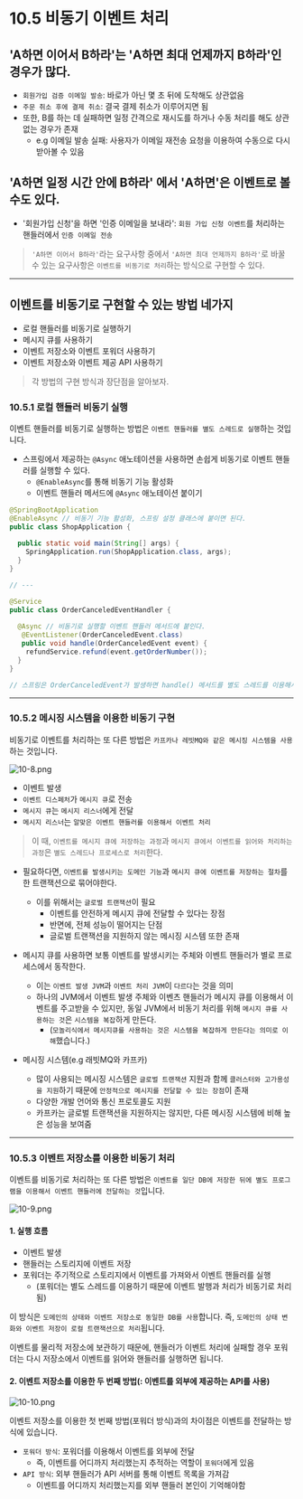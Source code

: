 # 10.5 비동기 이벤트 처리

## 'A하면 이어서 B하라'는 'A하면 최대 언제까지 B하라'인 경우가 많다.
- `회원가입 검증 이메일 발송`: 바로가 아닌 몇 초 뒤에 도착해도 상관없음
- `주문 취소 후에 결제 취소`: 결국 결제 취소가 이루어지면 됨
- 또한, B를 하는 데 실패하면 일정 간격으로 재시도를 하거나 수동 처리를 해도 상관없는 경우가 존재
   - e.g 이메일 발송 실패: 사용자가 이메일 재전송 요청을 이용하여 수동으로 다시 받아볼 수 있음

## 'A하면 일정 시간 안에 B하라' 에서 'A하면'은 이벤트로 볼 수도 있다.
- '회원가입 신청'을 하면 '인증 이메일을 보내라': `회원 가입 신청 이벤트`를 처리하는 핸들러에서 `인증 이메일 전송`

> `'A하면 이어서 B하라'`라는 요구사항 중에서 `'A하면 최대 언제까지 B하라'`로 바꿀 수 있는 요구사항은 `이벤트를 비동기로 처리`하는 방식으로 구현할 수 있다.

---
## 이벤트를 비동기로 구현할 수 있는 방법 네가지
- 로컬 핸들러를 비동기로 실행하기
- 메시지 큐를 사용하기
- 이벤트 저장소와 이벤트 포워더 사용하기
- 이벤트 저장소와 이벤트 제공 API 사용하기

> 각 방법의 구현 방식과 장단점을 알아보자.

### 10.5.1 로컬 핸들러 비동기 실행
이벤트 핸들러를 비동기로 실행하는 방법은 `이벤트 핸들러를 별도 스레드로 실행`하는 것입니다.
- 스프링에서 제공하는 `@Async` 애노테이션을 사용하면 손쉽게 비동기로 이벤트 핸들러를 실행할 수 있다.
  - `@EnableAsync`를 통해 비동기 기능 활성화
  - 이벤트 핸들러 메서드에 `@Async` 애노테이션 붙이기

```java
@SpringBootApplication
@EnableAsync // 비동기 기능 활성화, 스프링 설정 클래스에 붙이면 된다.
public class ShopApplication {
  
  public static void main(String[] args) {
    SpringApplication.run(ShopApplication.class, args);
  }
}

// ---

@Service
public class OrderCanceledEventHandler {
  
  @Async // 비동기로 실행할 이벤트 핸들러 메서드에 붙인다.
   @EventListener(OrderCanceledEvent.class)
   public void handle(OrderCanceledEvent event) {
    refundService.refund(event.getOrderNumber());
  }
}

// 스프링은 OrderCanceledEvent가 발생하면 handle() 메서드를 별도 스레드를 이용해서 비동기로 실행한다.
```

---
### 10.5.2 메시징 시스템을 이용한 비동기 구현
비동기로 이벤트를 처리하는 또 다른 방법은 `카프카나 레빗MQ와 같은 메시징 시스템을 사용`하는 것입니다.

![10-8.png](image%2F10-8.png)
- 이벤트 발생
- `이벤트 디스페처`가 `메시지 큐`로 전송
- `메시지 큐`는 `메시지 리스너`에게 전달
- `메시지 리스너`는 `알맞은 이벤트 핸들러를 이용해서 이벤트 처리`

> 이 때, `이벤트를 메시지 큐에 저장하는 과정`과 `메시지 큐에서 이벤트를 읽어와 처리하는 과정`은 `별도 스레드나 프로세스로 처리`한다.

- 필요하다면, `이벤트를 발생시키는 도메인 기능`과 `메시지 큐에 이벤트를 저장하는 절차`를 한 트랜잭션으로 묶어야한다.
  - 이를 위해서는 `글로벌 트랜잭션`이 필요
    - 이벤트를 안전하게 메시지 큐에 전달할 수 있다는 장점
    - 반면에, 전체 성능이 떨어지는 단점
    - 글로벌 트랜잭션을 지원하지 않는 메시징 시스템 또한 존재


- 메시지 큐를 사용하면 보통 이벤트를 발생시키는 주체와 이벤트 핸들러가 별로 프로세스에서 동작한다.
  - 이는 `이벤트 발생 JVM`과 `이벤트 처리 JVM`이 `다르다`는 것을 의미
  - 하나의 JVM에서 이벤트 발생 주체와 이벤츠 핸들러가 메시지 큐를 이용해서 이벤트를 주고받을 수 있지만, 동일 JVM에서 비동기 처리를 위해 `메시지 큐를 사용하는 것`은 `시스템을 복잡`하게 만든다.
    - (`모놀리식에서 메시지큐를 사용하는 것은 시스템을 복잡하게 만든다는 의미로 이해`했습니다.)


- 메시징 시스템(e.g 래빗MQ와 카프카)
  - 많이 사용되는 메시징 시스템은 `글로벌 트랜잭션` 지원과 함께 `클러스터와 고가용성을 지원`하기 때문에 `안정적으로 메시지를 전달할 수 있는 장점`이 존재
  - 다양한 개발 언어와 통신 프로토콜도 지원
  - 카프카는 글로벌 트랜잭션을 지원하지는 않지만, 다른 메시징 시스템에 비해 높은 성능을 보여줌

---
### 10.5.3 이벤트 저장소를 이용한 비동기 처리
이벤트를 비동기로 처리하는 또 다른 방법은 `이벤트를 일단 DB에 저장한 뒤에 별도 프로그램을 이용해서 이벤트 핸들러에 전달하는 것`입니다.

![10-9.png](image%2F10-9.png)

#### 1. 실행 흐름
- 이벤트 발생
- 핸들러는 스토리지에 이벤트 저장
- 포워더는 주기적으로 스토리지에서 이벤트를 가져와서 이벤트 핸들러를 실행
  - (포워더는 별도 스레드를 이용하기 때문에 이벤트 발행과 처리가 비동기로 처리됨)

이 방식은 `도메인의 상태와 이벤트 저장소로 동일한 DB를 사용`합니다. 즉, `도메인의 상태 변화와 이벤트 저장이 로컬 트랜잭션으로 처리`됩니다.

이벤트를 물리적 저장소에 보관하기 때문에, 핸들러가 이벤트 처리에 실패할 경우 포워더는 다시 저장소에서 이벤트를 읽어와 핸들러를 실행하면 됩니다.

#### 2. 이벤트 저장소를 이용한 두 번째 방법(: 이벤트를 외부에 제공하는 API를 사용)

![10-10.png](image%2F10-10.png)

이벤트 저장소를 이용한 첫 번째 방법(포워더 방식)과의 차이점은 이벤트를 전달하는 방식에 있습니다.
- `포워더 방식`: 포워더를 이용해서 이벤트를 외부에 전달
  - 즉, 이벤트를 어디까지 처리했는지 추적하는 역할이 `포워더`에게 있음
- `API 방식`: 외부 핸들러가 API 서버를 통해 이벤트 목록을 가져감
  - 이벤트를 어디까지 처리했는지를 외부 핸들러 본인이 기억해야함
